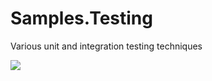 # Samples.Testing
Various unit and integration testing techniques

<img src=https://ci.appveyor.com/api/projects/status/github/logofx/Samples.Testing>
